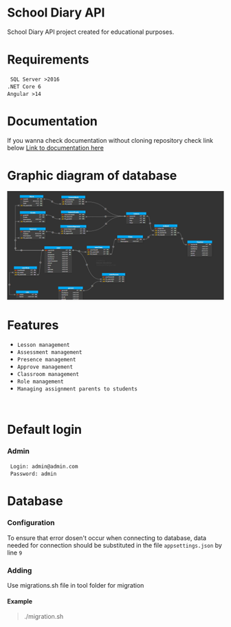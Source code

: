 # School Diary API
School Diary API project created for educational purposes.

# Requirements
`` SQL Server >2016``
<br />
``.NET Core 6``
<br />
``Angular >14``

# Documentation
If you wanna check documentation without cloning repository check link below
[Link to documentation here](https://daniel500013.github.io/SchoolDiary/Swagger/)

# Graphic diagram of database
![](/git/baza.png)

# Features
- ``Lesson management``
- ``Assessment management``
- ``Presence management``
- ``Approve management``
- ``Classroom management``
- ``Role management``
- ``Managing assignment parents to students``
<br />

# Default login
### Admin
`` Login: admin@admin.com``
<br />
`` Password: admin``
<br />

# Database
### Configuration
To ensure that error dosen't occur when connecting to database, data needed for connection should be substituted in the file ``appsettings.json`` by line ``9``
### Adding 
Use migrations.sh file in tool folder for migration
#### Example
> ./migration.sh
